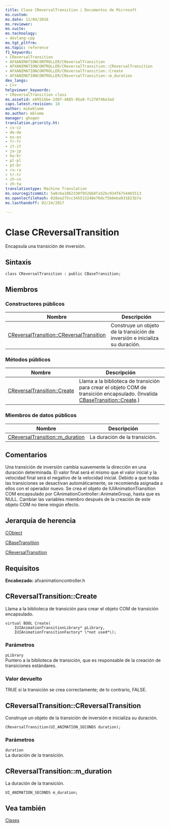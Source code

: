 ```yaml
---
title: Clase CReversalTransition | Documentos de Microsoft
ms.custom: 
ms.date: 11/04/2016
ms.reviewer: 
ms.suite: 
ms.technology:
- devlang-cpp
ms.tgt_pltfrm: 
ms.topic: reference
f1_keywords:
- CReversalTransition
- AFXANIMATIONCONTROLLER/CReversalTransition
- AFXANIMATIONCONTROLLER/CReversalTransition::CReversalTransition
- AFXANIMATIONCONTROLLER/CReversalTransition::Create
- AFXANIMATIONCONTROLLER/CReversalTransition::m_duration
dev_langs:
- C++
helpviewer_keywords:
- CReversalTransition class
ms.assetid: e89516be-2d07-4885-95a8-fc278f46e3ad
caps.latest.revision: 18
author: mikeblome
ms.author: mblome
manager: ghogen
translation.priority.ht:
- cs-cz
- de-de
- es-es
- fr-fr
- it-it
- ja-jp
- ko-kr
- pl-pl
- pt-br
- ru-ru
- tr-tr
- zh-cn
- zh-tw
translationtype: Machine Translation
ms.sourcegitcommit: 5a0c6a1062330f952bb8fa52bc934f6754465513
ms.openlocfilehash: 028ea275cc345513248e76dcf5b0eba931823b7a
ms.lasthandoff: 02/24/2017

---
```

# <a name="creversaltransition-class"></a>Clase CReversalTransition
Encapsula una transición de inversión.  
  
## <a name="syntax"></a>Sintaxis  
  
```  
class CReversalTransition : public CBaseTransition;  
```  
  
## <a name="members"></a>Miembros  
  
### <a name="public-constructors"></a>Constructores públicos  
  
|Nombre|Descripción|  
|----------|-----------------|  
|[CReversalTransition::CReversalTransition](#creversaltransition)|Construye un objeto de la transición de inversión e inicializa su duración.|  
  
### <a name="public-methods"></a>Métodos públicos  
  
|Nombre|Descripción|  
|----------|-----------------|  
|[CReversalTransition::Create](#create)|Llama a la biblioteca de transición para crear el objeto COM de transición encapsulado. (Invalida [CBaseTransition::Create](../../mfc/reference/cbasetransition-class.md#create).)|  
  
### <a name="public-data-members"></a>Miembros de datos públicos  
  
|Nombre|Descripción|  
|----------|-----------------|  
|[CReversalTransition::m_duration](#m_duration)|La duración de la transición.|  
  
## <a name="remarks"></a>Comentarios  
 Una transición de inversión cambia suavemente la dirección en una duración determinada. El valor final será el mismo que el valor inicial y la velocidad final será el negativo de la velocidad inicial. Debido a que todas las transiciones se desactivan automáticamente, se recomienda asignada a ellos con el operador nuevo. Se crea el objeto de IUIAnimationTransition COM encapsulado por CAnimationController::AnimateGroup, hasta que es NULL. Cambiar las variables miembro después de la creación de este objeto COM no tiene ningún efecto.  
  
## <a name="inheritance-hierarchy"></a>Jerarquía de herencia  
 [CObject](../../mfc/reference/cobject-class.md)  
  
 [CBaseTransition](../../mfc/reference/cbasetransition-class.md)  
  
 [CReversalTransition](../../mfc/reference/creversaltransition-class.md)  
  
## <a name="requirements"></a>Requisitos  
 **Encabezado:** afxanimationcontroller.h  
  
##  <a name="create"></a>CReversalTransition::Create  
 Llama a la biblioteca de transición para crear el objeto COM de transición encapsulado.  
  
```  
virtual BOOL Create(
    IUIAnimationTransitionLibrary* pLibrary,  
    IUIAnimationTransitionFactory* \*not used*\);
```  
  
### <a name="parameters"></a>Parámetros  
 `pLibrary`  
 Puntero a la biblioteca de transición, que es responsable de la creación de transiciones estándares.  
  
### <a name="return-value"></a>Valor devuelto  
 TRUE si la transición se crea correctamente; de lo contrario, FALSE.  
  
##  <a name="creversaltransition"></a>CReversalTransition::CReversalTransition  
 Construye un objeto de la transición de inversión e inicializa su duración.  
  
```  
CReversalTransition(UI_ANIMATION_SECONDS duration);
```  
  
### <a name="parameters"></a>Parámetros  
 `duration`  
 La duración de la transición.  
  
##  <a name="m_duration"></a>CReversalTransition::m_duration  
 La duración de la transición.  
  
```  
UI_ANIMATION_SECONDS m_duration;  
```  
  
## <a name="see-also"></a>Vea también  
 [Clases](../../mfc/reference/mfc-classes.md)

